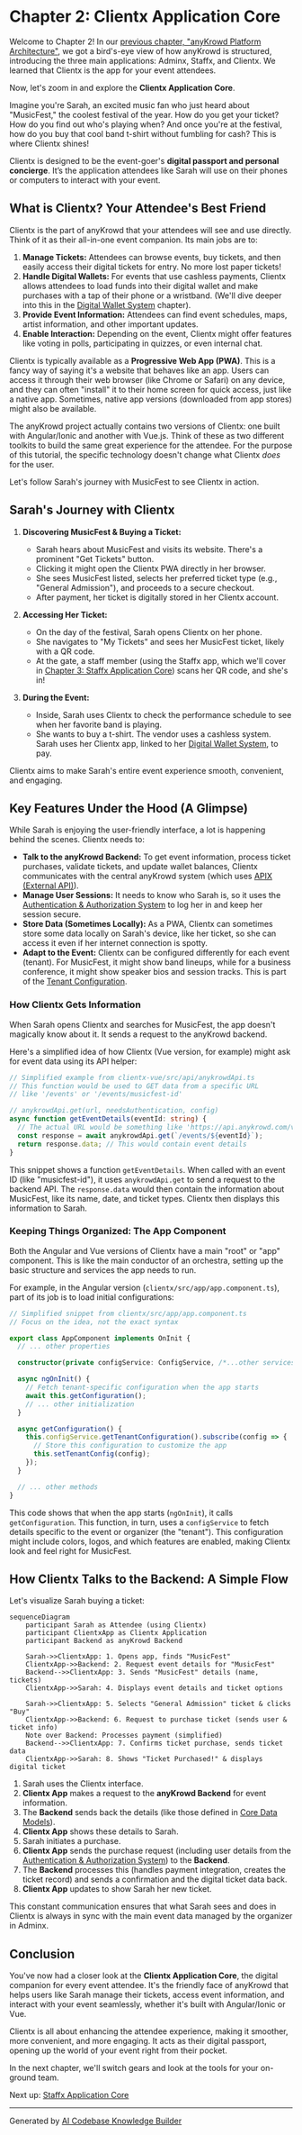# Chapter 2: Clientx Application Core

Welcome to Chapter 2! In our [previous chapter, "anyKrowd Platform Architecture"](01_anykrowd_platform_architecture_.md), we got a bird's-eye view of how anyKrowd is structured, introducing the three main applications: Adminx, Staffx, and Clientx. We learned that Clientx is the app for your event attendees.

Now, let's zoom in and explore the **Clientx Application Core**.

Imagine you're Sarah, an excited music fan who just heard about "MusicFest," the coolest festival of the year. How do you get your ticket? How do you find out who's playing when? And once you're at the festival, how do you buy that cool band t-shirt without fumbling for cash? This is where Clientx shines!

Clientx is designed to be the event-goer's **digital passport and personal concierge**. It’s the application attendees like Sarah will use on their phones or computers to interact with your event.

## What is Clientx? Your Attendee's Best Friend

Clientx is the part of anyKrowd that your attendees will see and use directly. Think of it as their all-in-one event companion. Its main jobs are to:

1.  **Manage Tickets:** Attendees can browse events, buy tickets, and then easily access their digital tickets for entry. No more lost paper tickets!
2.  **Handle Digital Wallets:** For events that use cashless payments, Clientx allows attendees to load funds into their digital wallet and make purchases with a tap of their phone or a wristband. (We'll dive deeper into this in the [Digital Wallet System](04_digital_wallet_system_.md) chapter).
3.  **Provide Event Information:** Attendees can find event schedules, maps, artist information, and other important updates.
4.  **Enable Interaction:** Depending on the event, Clientx might offer features like voting in polls, participating in quizzes, or even internal chat.

Clientx is typically available as a **Progressive Web App (PWA)**. This is a fancy way of saying it's a website that behaves like an app. Users can access it through their web browser (like Chrome or Safari) on any device, and they can often "install" it to their home screen for quick access, just like a native app. Sometimes, native app versions (downloaded from app stores) might also be available.

The anyKrowd project actually contains two versions of Clientx: one built with Angular/Ionic and another with Vue.js. Think of these as two different toolkits to build the same great experience for the attendee. For the purpose of this tutorial, the specific technology doesn't change what Clientx *does* for the user.

Let's follow Sarah's journey with MusicFest to see Clientx in action.

## Sarah's Journey with Clientx

1.  **Discovering MusicFest & Buying a Ticket:**
    *   Sarah hears about MusicFest and visits its website. There's a prominent "Get Tickets" button.
    *   Clicking it might open the Clientx PWA directly in her browser.
    *   She sees MusicFest listed, selects her preferred ticket type (e.g., "General Admission"), and proceeds to a secure checkout.
    *   After payment, her ticket is digitally stored in her Clientx account.

2.  **Accessing Her Ticket:**
    *   On the day of the festival, Sarah opens Clientx on her phone.
    *   She navigates to "My Tickets" and sees her MusicFest ticket, likely with a QR code.
    *   At the gate, a staff member (using the Staffx app, which we'll cover in [Chapter 3: Staffx Application Core](03_staffx_application_core_.md)) scans her QR code, and she's in!

3.  **During the Event:**
    *   Inside, Sarah uses Clientx to check the performance schedule to see when her favorite band is playing.
    *   She wants to buy a t-shirt. The vendor uses a cashless system. Sarah uses her Clientx app, linked to her [Digital Wallet System](04_digital_wallet_system_.md), to pay.

Clientx aims to make Sarah's entire event experience smooth, convenient, and engaging.

## Key Features Under the Hood (A Glimpse)

While Sarah is enjoying the user-friendly interface, a lot is happening behind the scenes. Clientx needs to:

*   **Talk to the anyKrowd Backend:** To get event information, process ticket purchases, validate tickets, and update wallet balances, Clientx communicates with the central anyKrowd system (which uses [APIX (External API)](07_apix__external_api_.md)).
*   **Manage User Sessions:** It needs to know who Sarah is, so it uses the [Authentication & Authorization System](05_authentication___authorization_system_.md) to log her in and keep her session secure.
*   **Store Data (Sometimes Locally):** As a PWA, Clientx can sometimes store some data locally on Sarah's device, like her ticket, so she can access it even if her internet connection is spotty.
*   **Adapt to the Event:** Clientx can be configured differently for each event (tenant). For MusicFest, it might show band lineups, while for a business conference, it might show speaker bios and session tracks. This is part of the [Tenant Configuration](09_tenant_configuration_.md).

### How Clientx Gets Information

When Sarah opens Clientx and searches for MusicFest, the app doesn't magically know about it. It sends a request to the anyKrowd backend.

Here's a simplified idea of how Clientx (Vue version, for example) might ask for event data using its API helper:

```typescript
// Simplified example from clientx-vue/src/api/anykrowdApi.ts
// This function would be used to GET data from a specific URL
// like '/events' or '/events/musicfest-id'

// anykrowdApi.get(url, needsAuthentication, config)
async function getEventDetails(eventId: string) {
  // The actual URL would be something like 'https://api.anykrowd.com/v1/events/musicfest-id'
  const response = await anykrowdApi.get(`/events/${eventId}`);
  return response.data; // This would contain event details
}
```
This snippet shows a function `getEventDetails`. When called with an event ID (like "musicfest-id"), it uses `anykrowdApi.get` to send a request to the backend API. The `response.data` would then contain the information about MusicFest, like its name, date, and ticket types. Clientx then displays this information to Sarah.

### Keeping Things Organized: The App Component

Both the Angular and Vue versions of Clientx have a main "root" or "app" component. This is like the main conductor of an orchestra, setting up the basic structure and services the app needs to run.

For example, in the Angular version (`clientx/src/app/app.component.ts`), part of its job is to load initial configurations:

```typescript
// Simplified snippet from clientx/src/app/app.component.ts
// Focus on the idea, not the exact syntax

export class AppComponent implements OnInit {
  // ... other properties

  constructor(private configService: ConfigService, /*...other services */) {}

  async ngOnInit() {
    // Fetch tenant-specific configuration when the app starts
    await this.getConfiguration();
    // ... other initialization
  }

  async getConfiguration() {
    this.configService.getTenantConfiguration().subscribe(config => {
      // Store this configuration to customize the app
      this.setTenantConfig(config);
    });
  }

  // ... other methods
}
```
This code shows that when the app starts (`ngOnInit`), it calls `getConfiguration`. This function, in turn, uses a `configService` to fetch details specific to the event or organizer (the "tenant"). This configuration might include colors, logos, and which features are enabled, making Clientx look and feel right for MusicFest.

## How Clientx Talks to the Backend: A Simple Flow

Let's visualize Sarah buying a ticket:

```mermaid
sequenceDiagram
    participant Sarah as Attendee (using Clientx)
    participant ClientxApp as Clientx Application
    participant Backend as anyKrowd Backend

    Sarah->>ClientxApp: 1. Opens app, finds "MusicFest"
    ClientxApp->>Backend: 2. Request event details for "MusicFest"
    Backend-->>ClientxApp: 3. Sends "MusicFest" details (name, tickets)
    ClientxApp->>Sarah: 4. Displays event details and ticket options

    Sarah->>ClientxApp: 5. Selects "General Admission" ticket & clicks "Buy"
    ClientxApp->>Backend: 6. Request to purchase ticket (sends user & ticket info)
    Note over Backend: Processes payment (simplified)
    Backend-->>ClientxApp: 7. Confirms ticket purchase, sends ticket data
    ClientxApp->>Sarah: 8. Shows "Ticket Purchased!" & displays digital ticket
```

1.  Sarah uses the Clientx interface.
2.  **Clientx App** makes a request to the **anyKrowd Backend** for event information.
3.  The **Backend** sends back the details (like those defined in [Core Data Models](06_core_data_models_.md)).
4.  **Clientx App** shows these details to Sarah.
5.  Sarah initiates a purchase.
6.  **Clientx App** sends the purchase request (including user details from the [Authentication & Authorization System](05_authentication___authorization_system_.md)) to the **Backend**.
7.  The **Backend** processes this (handles payment integration, creates the ticket record) and sends a confirmation and the digital ticket data back.
8.  **Clientx App** updates to show Sarah her new ticket.

This constant communication ensures that what Sarah sees and does in Clientx is always in sync with the main event data managed by the organizer in Adminx.

## Conclusion

You've now had a closer look at the **Clientx Application Core**, the digital companion for every event attendee. It's the friendly face of anyKrowd that helps users like Sarah manage their tickets, access event information, and interact with your event seamlessly, whether it's built with Angular/Ionic or Vue.

Clientx is all about enhancing the attendee experience, making it smoother, more convenient, and more engaging. It acts as their digital passport, opening up the world of your event right from their pocket.

In the next chapter, we'll switch gears and look at the tools for your on-ground team.

Next up: [Staffx Application Core](03_staffx_application_core_.md)

---

Generated by [AI Codebase Knowledge Builder](https://github.com/The-Pocket/Tutorial-Codebase-Knowledge)